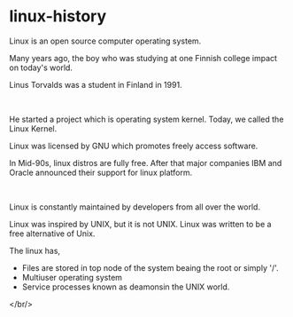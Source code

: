 # linux-history

Linux is an open source computer operating system.

Many years ago, the boy who was studying at one Finnish college impact on today's world.

Linus Torvalds was a student in Finland in 1991.


</br>

He started a project which is operating system kernel. Today, we called the Linux Kernel.

Linux was licensed by GNU which promotes freely access software.

In Mid-90s, linux distros are fully free. After that major companies IBM and Oracle announced their support for linux platform.

</br>


Linux is constantly maintained by developers from all over the world.

Linux was inspired by UNIX, but it is not UNIX. Linux was written to be a free alternative of Unix. 

The linux has,

- Files are stored in top node of the system beaing the root or simply '/'.
- Multiuser operating system
- Service processes known as deamonsin the UNIX world.


</br/>


